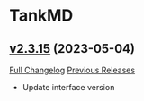 # TankMD

## [v2.3.15](https://github.com/Oppzippy/TankMD/tree/v2.3.15) (2023-05-04)
[Full Changelog](https://github.com/Oppzippy/TankMD/compare/v2.3.14...v2.3.15) [Previous Releases](https://github.com/Oppzippy/TankMD/releases)

- Update interface version  
